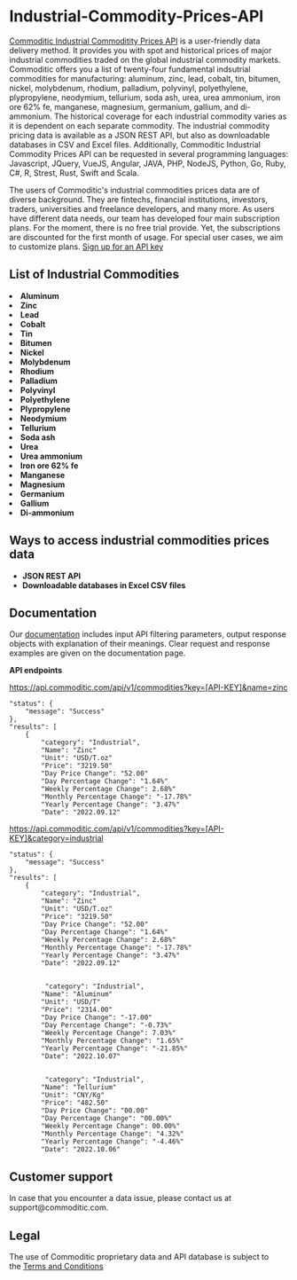 # Industrial-Commodity-Prices-API

<a href="https://commoditic.com/industrial-commodity-prices-api/" rel="nofollow"> Commoditic Industrial Commoditity Prices API</a> is a user-friendly data delivery method. It provides you with spot and historical prices of major industrial commodities traded on the global industrial commodity markets. Commoditic offers  you a list of twenty-four fundamental indsutrial commodities for manufacturing: aluminum, zinc, lead, cobalt, tin, bitumen, nickel, molybdenum, rhodium, palladium, polyvinyl, polyethylene, 
plypropylene, neodymium, tellurium, soda ash, urea, urea ammonium, iron ore 62% fe, manganese, magnesium, germanium, gallium, and di-ammonium. The historical coverage for each industrial commodity varies as it is dependent on each separate commodity. The industrial commodity pricing data is available as a JSON REST API, but also as downloadable databases in CSV and Excel files. Additionally, Commoditic Industrial Commodity Prices API can be requested in several programming languages: Javascript, JQuery, VueJS, Angular, JAVA, PHP, NodeJS, Python, Go, Ruby, C#, R, Strest, Rust, Swift and Scala. 

The users of Commoditic's industrial commodities prices data are of diverse background. They are fintechs, financial institutions, investors, traders, universities and freelance developers, and many more. As users have different data needs, our team has developed four main subscription plans. For the moment, there is no free trial provide. Yet, the subscriptions are discounted for the first month of usage. For special user cases, we aim to customize plans. <a href="https://commoditic.com/pricing/" rel="nofollow"> Sign up for an API key</a>

<h2> List of Industrial Commodities </h2>

<li><strong>Aluminum</strong></li>
<li><strong>Zinc</strong></li>
<li><strong>Lead</strong></li>
<li><strong>Cobalt</strong></li>
<li><strong>Tin</strong></li>
<li><strong>Bitumen</strong></li>
<li><strong>Nickel</strong></li>
<li><strong>Molybdenum</strong></li>
<li><strong>Rhodium</strong></li>
<li><strong>Palladium</strong></li>
<li><strong>Polyvinyl</strong></li>
<li><strong>Polyethylene</strong></li>
<li><strong>Plypropylene</strong></li>
<li><strong>Neodymium</strong></li>
<li><strong>Tellurium</strong></li>
<li><strong>Soda ash</strong></li>
<li><strong>Urea</strong></li>
<li><strong>Urea ammonium</strong></li>
<li><strong>Iron ore 62% fe</strong></li>
<li><strong>Manganese</strong></li>
<li><strong>Magnesium</strong></li>
<li><strong>Germanium</strong></li>
<li><strong>Gallium</strong></li>
<li><strong>Di-ammonium</strong></li>


<h2>Ways to access industrial commodities prices data</h2>
<ul>
 	<li><strong>JSON REST API</strong></li>
 	<li><strong>Downloadable databases in Excel CSV files</strong></li>
</ul>

<h2>Documentation</h2>

Our <a href="https://commoditic.com/documentation/" rel="nofollow">documentation</a> includes input API filtering parameters, output response objects with explanation of their meanings. Clear request and response examples are given on the documentation page.


<p><strong>API endpoints</strong><p>
<p><a href="https://commoditic.com/industrial-commodity-prices-api/">https://api.commoditic.com/api/v1/commodities?key=[API-KEY]&name=zinc </a></p>


    "status": {
        "message": "Success"
    },
    "results": [
        {
            "category": "Industrial",
            "Name": "Zinc"
            "Unit": "USD/T.oz"
            "Price": "3219.50"
            "Day Price Change": "52.00"
            "Day Percentage Change": "1.64%"
            "Weekly Percentage Change": 2.68%"
            "Monthly Percentage Change": "-17.78%"
            "Yearly Percentage Change": "3.47%"
            "Date": "2022.09.12"
   



<p><a href="https://commoditic.com/industrial-commodity-prices-api/">https://api.commoditic.com/api/v1/commodities?key=[API-KEY]&category=industrial </a></p>


    "status": {
        "message": "Success"
    },
    "results": [
        {
            "category": "Industrial",
            "Name": "Zinc"
            "Unit": "USD/T.oz"
            "Price": "3219.50"
            "Day Price Change": "52.00"
            "Day Percentage Change": "1.64%"
            "Weekly Percentage Change": 2.68%"
            "Monthly Percentage Change": "-17.78%"
            "Yearly Percentage Change": "3.47%"
            "Date": "2022.09.12"
            
            
             "category": "Industrial",
            "Name": "Aluminum"
            "Unit": "USD/T"
            "Price": "2314.00"
            "Day Price Change": "-17.00"
            "Day Percentage Change": "-0.73%"
            "Weekly Percentage Change": 7.03%"
            "Monthly Percentage Change": "1.65%"
            "Yearly Percentage Change": "-21.85%"
            "Date": "2022.10.07"
            
            
             "category": "Industrial",
            "Name": "Tellurium"
            "Unit": "CNY/Kg"
            "Price": "482.50"
            "Day Price Change": "00.00"
            "Day Percentage Change": "00.00%"
            "Weekly Percentage Change": 00.00%"
            "Monthly Percentage Change": "4.32%"
            "Yearly Percentage Change": "-4.46%"
            "Date": "2022.10.06"







<h2>Customer support</h2>
In case that you encounter a data issue, please contact us at support@commoditic.com.

<h2>Legal</h2>
<p> The use of Commoditic proprietary data and API database is subject to the&nbsp;<a href="https://commoditic.com/terms-and-conditions">Terms and Conditions</a></p>
